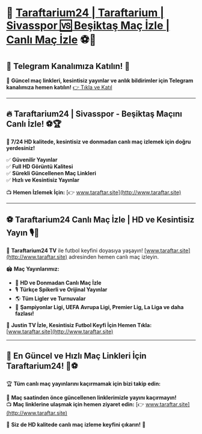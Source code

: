 # 📢 **[Taraftarium24 | Taraftarium | Sivasspor 🆚 Beşiktaş Maç İzle | Canlı Maç İzle](http://www.taraftar.site)** ⚽🎥

## 📲 **Telegram Kanalımıza Katılın!** 📢
💬 **Güncel maç linkleri, kesintisiz yayınlar ve anlık bildirimler için Telegram kanalımıza hemen katılın!** [👉 Tıkla ve Katıl](https://t.me/+QasNt6PQaqczZDVi)

---

## 🔥 **Taraftarium24 | Sivasspor - Beşiktaş Maçını Canlı İzle!** ⚽🏆

**📌 7/24 HD kalitede, kesintisiz ve donmadan canlı maç izlemek için doğru yerdesiniz!**

✅ **Güvenilir Yayınlar**  
✅ **Full HD Görüntü Kalitesi**  
✅ **Sürekli Güncellenen Maç Linkleri**  
✅ **Hızlı ve Kesintisiz Yayınlar**  

📺 **Hemen İzlemek İçin:** [👉 www.taraftar.site](http://www.taraftar.site)

---

## ⚽ **Taraftarium24 Canlı Maç İzle | HD ve Kesintisiz Yayın** 🎙️📡

🎯 **Taraftarium24 TV** ile futbol keyfini doyasıya yaşayın! [www.taraftar.site](http://www.taraftar.site) adresinden hemen canlı maç izleyin. 

🏟️ **Maç Yayınlarımız:**
- 📡 **HD ve Donmadan Canlı Maç İzle**
- 🎙️ **Türkçe Spikerli ve Orijinal Yayınlar**
- 🌎 **Tüm Ligler ve Turnuvalar**
- 🏅 **Şampiyonlar Ligi, UEFA Avrupa Ligi, Premier Lig, La Liga ve daha fazlası!**

📌 **Justin TV İzle, Kesintisiz Futbol Keyfi İçin Hemen Tıkla:** [www.taraftar.site](http://www.taraftar.site)

---

## 🚀 **En Güncel ve Hızlı Maç Linkleri İçin Taraftarium24!** 🔗⚽

🏆 **Tüm canlı maç yayınlarını kaçırmamak için bizi takip edin:**

📢 **Maç saatinden önce güncellenen linklerimizle yayını kaçırmayın!**  
📺 **Maç linklerine ulaşmak için hemen ziyaret edin:** [👉 www.taraftar.site](http://www.taraftar.site)  

🌟 **Siz de HD kalitede canlı maç izleme keyfini çıkarın!** 🎉
